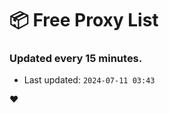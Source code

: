 # :package: Free Proxy List
### Updated every 15 minutes.

- Last updated: `2024-07-11 03:43`

:heart:
